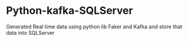 # Python-kafka-SQLServer
Generated Real time data using python lib Faker and Kafka and store that data into SQLServer
